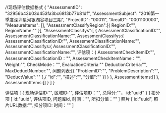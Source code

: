   //现场评估数据格式
  {
      "AssessmentID": "32956b43b03d453fa3bc6813b77b81df",
      "AssessmentSubject": "2016第一季度深圳星河银湖谷项目三期",
      "ProjectID": "00011",
      "AreaID": "0001100000",
      "MeasureItems": [],
      "AssessmentClassifyRegion":[{ 
        RegionID:"",
        RegionName:""
      }],
      "AssessmentClassifys":[
          {
             AssessmentClassificationID:"",
             AssessmentClassificationName:"",
             AssessmentClassifys:{
                   AssessmentClassificationID:"",
                   AssessmentClassificationName:"",
                   AssessmentClassifys:{
                      AssessmentClassificationID:"",
                      AssessmentClassificationName:"",
                      评估项：{
                          AssessmentCheckItemID:"",
                          AssessmentClassificationID："",
                          AssessmentCheckItemName："",
                          Weight:"",
                          CheckMode："",
                          EvaluationCriteria:""
                          DeductionCriteria:"",
                          MaxDeductNumber:"",
                          问题列表:[{
                               "ProblemID":"",
                               "ProblemDescription":"",
                               "DeductValue":""
                          },{
                              "id":"",
                              "描述":"",
                              "分值":""
                          }]
                      }
                   },
                   AssessmentItems:[]
             },
             AssessmentItems:[]
          }
      ]
  }
  
评估项
[
  {
      现场评估ID:"",
      区域ID:"",
      评估项ID："",
      总得分:""，
      id:"uuid"
   }
]
扣分项
[
      id:"uuid",
      评估项ID,
      问题库id,
      时间："",
      所扣分值：""
]
照片
[
  id:"uuid",
  照片URL数据:"",
  扣分项ID:
  时间：""
]



